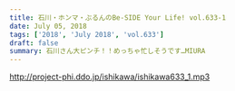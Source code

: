 ```yaml
---
title: 石川・ホンマ・ぶるんのBe-SIDE Your Life! vol.633-1
date: July 05, 2018
tags: ['2018', 'July 2018', 'vol.633']
draft: false
summary: 石川さん大ピンチ！！めっちゃ忙しそうです…MIURA
---
```


http://project-phi.ddo.jp/ishikawa/ishikawa633_1.mp3
